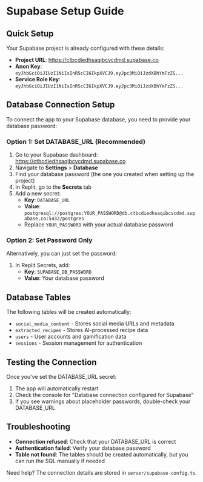 # Supabase Setup Guide

## Quick Setup

Your Supabase project is already configured with these details:

- **Project URL**: https://ctbcdiedhsaqibcvcdmd.supabase.co
- **Anon Key**: `eyJhbGciOiJIUzI1NiIsInR5cCI6IkpXVCJ9.eyJpc3MiOiJzdXBhYmFzZS...`
- **Service Role Key**: `eyJhbGciOiJIUzI1NiIsInR5cCI6IkpXVCJ9.eyJpc3MiOiJzdXBhYmFzZS...`

## Database Connection Setup

To connect the app to your Supabase database, you need to provide your database password:

### Option 1: Set DATABASE_URL (Recommended)

1. Go to your Supabase dashboard: https://ctbcdiedhsaqibcvcdmd.supabase.co
2. Navigate to **Settings** > **Database**
3. Find your database password (the one you created when setting up the project)
4. In Replit, go to the **Secrets** tab
5. Add a new secret:
   - **Key**: `DATABASE_URL`
   - **Value**: `postgresql://postgres:YOUR_PASSWORD@db.ctbcdiedhsaqibcvcdmd.supabase.co:5432/postgres`
   - Replace `YOUR_PASSWORD` with your actual database password

### Option 2: Set Password Only

Alternatively, you can just set the password:
1. In Replit Secrets, add:
   - **Key**: `SUPABASE_DB_PASSWORD`
   - **Value**: Your database password

## Database Tables

The following tables will be created automatically:
- `social_media_content` - Stores social media URLs and metadata
- `extracted_recipes` - Stores AI-processed recipe data
- `users` - User accounts and gamification data
- `sessions` - Session management for authentication

## Testing the Connection

Once you've set the DATABASE_URL secret:
1. The app will automatically restart
2. Check the console for "Database connection configured for Supabase"
3. If you see warnings about placeholder passwords, double-check your DATABASE_URL

## Troubleshooting

- **Connection refused**: Check that your DATABASE_URL is correct
- **Authentication failed**: Verify your database password
- **Table not found**: The tables should be created automatically, but you can run the SQL manually if needed

Need help? The connection details are stored in `server/supabase-config.ts`.